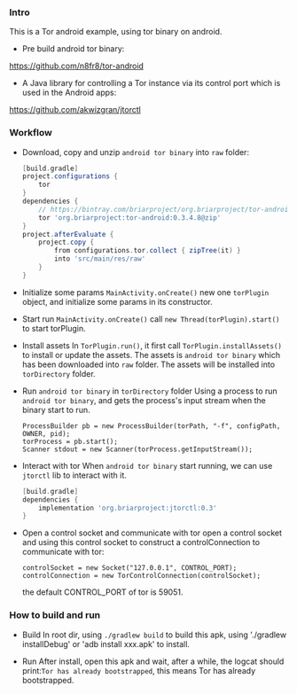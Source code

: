 ### Intro

This is a Tor android example, using tor binary on android.

* Pre build android tor binary: 

https://github.com/n8fr8/tor-android

* A Java library for controlling a Tor instance via its control port which is used in the Android apps:

https://github.com/akwizgran/jtorctl 

### Workflow

* Download, copy and unzip `android tor binary` into `raw` folder:
    ```groovy
    [build.gradle]
    project.configurations {
        tor
    }
    dependencies {
        // https://bintray.com/briarproject/org.briarproject/tor-android
        tor 'org.briarproject:tor-android:0.3.4.8@zip'
    }
    project.afterEvaluate {
        project.copy {
            from configurations.tor.collect { zipTree(it) }
            into 'src/main/res/raw'
        }
    }
    ```

* Initialize some params
    `MainActivity.onCreate()` new one `torPlugin` object, and initialize some params in its constructor.

* Start run
    `MainActivity.onCreate()` call `new Thread(torPlugin).start()` to start torPlugin.

* Install assets
    In `TorPlugin.run()`, it first call `TorPlugin.installAssets()` to install or update the assets.
    The assets is `android tor binary` which has been downloaded into `raw` folder.
    The assets will be installed into `torDirectory` folder.

* Run `android tor binary` in `torDirectory` folder
    Using a process to run `android tor binary`, and gets the process's input stream when the binary start to run.
    ```android
    ProcessBuilder pb = new ProcessBuilder(torPath, "-f", configPath, OWNER, pid);
    torProcess = pb.start();
    Scanner stdout = new Scanner(torProcess.getInputStream());
    ```
    
* Interact with tor
    When `android tor binary` start running, we can use `jtorctl` lib to interact with it.
    ```groovy
    [build.gradle]
    dependencies {
        implementation 'org.briarproject:jtorctl:0.3'
    }
    ```

* Open a control socket and communicate with tor
    open a control socket and using this control socket to construct a controlConnection to communicate with tor:
    ```android
    controlSocket = new Socket("127.0.0.1", CONTROL_PORT);
    controlConnection = new TorControlConnection(controlSocket);
    ```
    the default CONTROL_PORT of tor is 59051.

### How to build and run

* Build
    In root dir, using `./gradlew build` to build this apk, using './gradlew installDebug' or 'adb install xxx.apk' to install.

* Run
    After install, open this apk and wait, after a while, the logcat should print:`Tor has already bootstrapped`, this means Tor has already bootstrapped.


